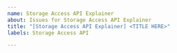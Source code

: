 ```yaml
---
name: Storage Access API Explainer
about: Issues for Storage Access API Explainer
title: "[Storage Access API Explainer] <TITLE HERE>"
labels: Storage Access API

---
```


